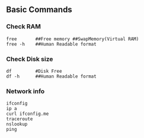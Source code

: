## Basic Commands

### Check RAM

    free       ##Free memory ##SwapMemory(Virtual RAM)
    free -h    ##Human Readable format

### Check Disk size

    df         #Disk Free
    df -h      ##Human Readable format

### Network info

    ifconfig
    ip a
    curl ifconfig.me
    traceroute
    nslookup
    ping
